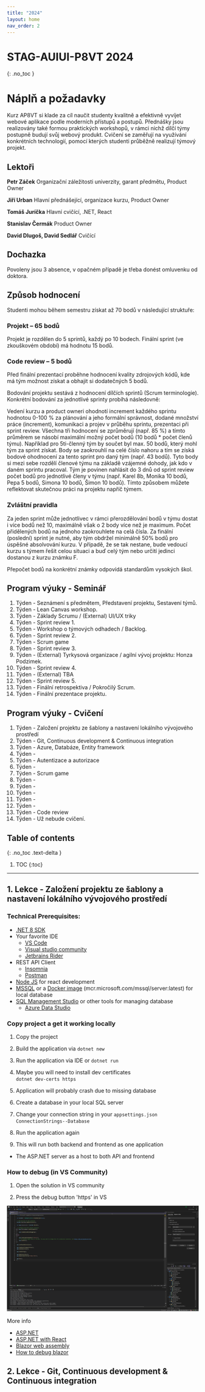 ```yaml
---
title: "2024"
layout: home
nav_order: 2
---
```


# STAG-AUIUI-P8VT 2024
{: .no_toc }

# Náplň a požadavky
Kurz AP8VT si klade za cíl naučit studenty kvalitně a efektivně vyvíjet webové aplikace podle moderních přístupů a postupů. Přednášky jsou realizovány také formou praktických workshopů, v rámci nichž dílčí týmy postupně budují svůj webový produkt. Cvičení se zaměřují na využívání konkrétních technologií, pomocí kterých studenti průběžně realizují týmový projekt.

## Lektoři

**Petr Záček**
Organizační záležitosti univerzity, garant předmětu, Product Owner

**Jiří Urban**
Hlavní přednášející, organizace kurzu, Product Owner

**Tomáš Juríčka**
Hlavní cvičící, .NET, React

**Stanislav Čermák**
Product Owner

**David Dlugoš, David Sedlář**
Cvičící


## Dochazka
Povoleny jsou 3 absence, v opačném případě je třeba donést omluvenku od doktora.

## Způsob hodnocení
Studenti mohou během semestru získat až 70 bodů v následující struktuře:

### Projekt – 65 bodů
Projekt je rozdělen do 5 sprintů, každý po 10 bodech.
Finální sprint (ve zkouškovém období) má hodnotu 15 bodů.

### Code review – 5 bodů
Před finální prezentací proběhne hodnocení kvality zdrojových kódů, kde má tým možnost získat a obhajit si dodatečných 5 bodů.

Bodování projektu sestává z hodnocení dílčích sprintů (Scrum terminologie). Konkrétní bodování za jednotlivé sprinty probíhá následovně:

Vedení kurzu a product owneri ohodnotí increment každého sprintu hodnotou 0-100 % za plánování a jeho formální správnost, dodané množství práce (increment), komunikaci a projev v průběhu sprintu, prezentaci při sprint review.
Všechna tři hodnocení se zprůměrují (např. 85 %) a tímto průměrem se násobí maximální možný počet bodů (10 bodů * počet členů týmu). Například pro 5ti-členný tým by součet byl max. 50 bodů, který mohl tým za sprint získat. Body se zaokrouhlí na celé číslo nahoru a tím se získá bodové ohodnocení za tento sprint pro daný tým (např. 43 bodů).
Tyto body si mezi sebe rozdělí členové týmu na základě vzájemné dohody, jak kdo v daném sprintu pracoval. Tým je povinen nahlásit do 3 dnů od sprint review počet bodů pro jednotlivé členy v týmu (např. Karel 8b, Monika 10 bodů, Pepa 5 bodů, Simona 10 bodů, Šimon 10 bodů). Tímto způsobem můžete reflektovat skutečnou práci na projektu napříč týmem.

### Zvláštní pravidla
Za jeden sprint může jednotlivec v rámci přerozdělování bodů v týmu dostat i více bodů než 10, maximálně však o 2 body více než je maximum.
Počet přidělených bodů na jednoho zaokrouhlete na celá čísla.
Za finální (poslední) sprint je nutné, aby tým obdržel minimálně 50% bodů pro úspěšné absolvování kurzu. V případě, že se tak nestane, bude vedoucí kurzu s týmem řešit celou situaci a buď celý tým nebo určití jedinci dostanou z kurzu známku F.

Přepočet bodů na konkrétní známky odpovídá standardům vysokých škol.

## Program výuky - Seminář
1. Týden - Seznámení s předmětem, Představení projektu, Sestavení týmů.
2. Týden - Lean Canvas workshop.
3. Týden - Základy Scrumu / (External) UI/UX triky 
4. Týden - Sprint review 1.
5. Týden - Workshop o týmových odhadech / Backlog.
6. Týden - Sprint review 2.
7. Týden - Scrum game
8. Týden - Sprint review 3.
9. Týden - (External) Tyrkysová organizace / agilní vývoj projektu: Honza Podzimek. 
10. Týden - Sprint review 4.
11. Týden - (External) TBA
12. Týden - Sprint review 5.
13. Týden - Finální retrospektiva / Pokročilý Scrum.
14. Týden - Finální prezentace projektu.

## Program výuky - Cvičení
1. Týden - Založení projektu ze šablony a nastavení lokálního vývojového prostředí
2. Týden - Git, Continuous development & Continuous integration
3. Týden - Azure, Databáze, Entity framework
4. Týden - 
5. Týden - Autentizace a autorizace
6. Týden -
7. Týden - Scrum game
8. Týden -
9. Týden -
10. Týden -
11. Týden -
12. Týden -
13. Týden - Code review
14. Týden - Už nebude cvičení.

## Table of contents
{: .no_toc .text-delta }

1. TOC
{:toc}

---

## 1. Lekce - Založení projektu ze šablony a nastavení lokálního vývojového prostředí

### Technical Prerequisites:

- [.NET 8 SDK](https://dotnet.microsoft.com/en-us/download/dotnet/8.0)
- Your favorite IDE
    - [VS Code](https://code.visualstudio.com/)
    - [Visual studio community](https://visualstudio.microsoft.com/cs/vs/community/)
    - [Jetbrains Rider](https://www.jetbrains.com/rider/)
- REST API Client
    - [Insomnia](https://insomnia.rest/)
    - [Postman](https://www.postman.com/)
- [Node JS](https://nodejs.org/en/) for react development
- [MSSQL](https://www.google.com/url?sa=t&rct=j&q=&esrc=s&source=web&cd=&ved=2ahUKEwjUwczW8bmDAxU11gIHHZcPB90QFnoECBIQAQ&url=https%3A%2F%2Fwww.microsoft.com%2Fen-us%2Fsql-server%2Fsql-server-downloads&usg=AOvVaw0d74lgRcnfX6ZThGwL_ED6&opi=89978449) or a [Docker image](https://hub.docker.com/_/microsoft-mssql-server) (mcr.microsoft.com/mssql/server:latest) for local database
- [SQL Management Studio](https://learn.microsoft.com/en-us/sql/ssms/download-sql-server-management-studio-ssms?view=sql-server-ver16) or other tools for managing database
  - [Azure Data Studio](https://azure.microsoft.com/en-us/products/data-studio)

### Copy project a get it working locally

1. Copy the project

2. Build the application via `dotnet new`

3. Run the application via IDE or `dotnet run`

4. Maybe you will need to install dev certificates  
   `dotnet dev-certs https `

5. Application will probably crash due to missing database

6. Create a database in your local SQL server

7. Change your connection string in your `appsettings.json` `ConnectionStrings--Database`

8. Run the application again

9. This will run both backend and frontend as one application
  - The ASP.NET server as a host to both API and frontend

### How to debug (in VS Community)

1. Open the solution in VS community

2. Press the debug button 'https' in VS

![Image](./VS_Debug.png)

More info

- [ASP.NET](https://dotnet.microsoft.com/en-us/apps/aspnet)
- [ASP.NET with React](https://learn.microsoft.com/cs-cz/aspnet/core/client-side/spa/react?view=aspnetcore-7.0&tabs=visual-studio)
- [Blazor web assembly](https://learn.microsoft.com/cs-cz/aspnet/core/client-side/spa/react?view=aspnetcore-7.0&tabs=visual-studio)
- [How to debug blazor](https://learn.microsoft.com/en-us/aspnet/core/blazor/debug)

## 2. Lekce - Git, Continuous development & Continuous integration
